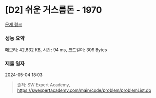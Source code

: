 # [D2] 쉬운 거스름돈 - 1970 

[문제 링크](https://swexpertacademy.com/main/code/problem/problemDetail.do?contestProbId=AV5PsIl6AXIDFAUq) 

### 성능 요약

메모리: 42,632 KB, 시간: 94 ms, 코드길이: 309 Bytes

### 제출 일자

2024-05-04 18:03



> 출처: SW Expert Academy, https://swexpertacademy.com/main/code/problem/problemList.do